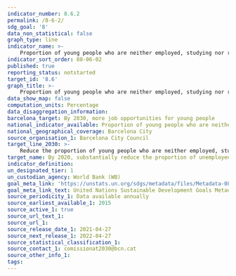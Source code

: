 ```yaml
---
indicator_number: 8.6.2
permalink: /8-6-2/
sdg_goal: '8'
data_non_statistical: false
graph_type: line
indicator_name: >-
    Proportion of young people who are neither employed, studying nor receiving training
indicator_sort_order: 08-06-02
published: true
reporting_status: notstarted
target_id: '8.6'
graph_title: >-
    Proportion of young people who are neither employed, studying nor receiving training
data_show_map: false
computation_units: Percentage
data_disaggregation_information: 
barcelona_target: By 2030, more job opportunities for young people
national_indicator_available: Proportion of young people who are neither employed, studying nor receiving training
national_geographical_coverage: Barcelona City
source_organisation_1: Barcelona City Council
target_line_2030: >-
    Reduce the proportion of young people who are neither employed, studying nor receiving training
target_name: By 2020, substantially reduce the proportion of unemployed young people who are not studying or receiving training
indicator_definition:
un_designated_tier: 1
un_custodian_agency: World Bank (WB)
goal_meta_link: 'https://unstats.un.org/sdgs/metadata/files/Metadata-08-06-01.pdf'
goal_meta_link_text: United Nations Sustainable Development Goals Metadata (pdf 894kB)
source_periodicity_1: Data available annually
source_earliest_available_1: 2015
source_active_1: true
source_url_text_1: 
source_url_1: 
source_release_date_1: 2021-04-27
source_next_release_1: 2022-04-27
source_statistical_classification_1: 
source_contact_1: comissionat2030@bcn.cat
source_other_info_1:
tags:
---
```

